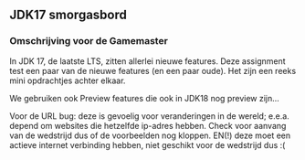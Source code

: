 ## JDK17 smorgasbord

### Omschrijving voor de Gamemaster

In JDK 17, de laatste LTS, zitten allerlei nieuwe features. Deze assignment test een paar van de nieuwe features (en een paar oude). Het zijn een reeks mini opdrachtjes achter elkaar.

We gebruiken ook Preview features die ook in JDK18 nog preview zijn...


Voor de URL bug: deze is gevoelig voor veranderingen in de wereld; e.e.a. depend om websites die hetzelfde ip-adres hebben. Check voor aanvang van de wedstrijd dus of de voorbeelden nog kloppen. EN(!) deze moet een actieve internet verbinding hebben, niet geschikt voor de wedstrijd dus :(